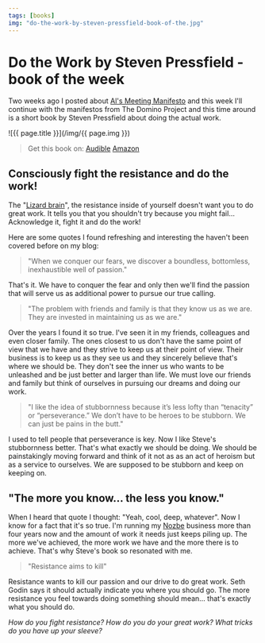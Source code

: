 ```yaml
---
tags: [books]
img: "do-the-work-by-steven-pressfield-book-of-the.jpg"
---
```


# Do the Work by Steven Pressfield - book of the week


Two weeks ago I posted about [Al's Meeting Manifesto](/the-modern-meeting-standard-book-of-the-week) and this week I'll continue with the manifestos from The Domino Project and this time around is a short book by Steven Pressfield about doing the actual work.

<!--More-->

![{{ page.title }}](/img/{{ page.img }})

> Get this book on: [Audible](https://www.audible.com/pd/B004XINMIC?tag=sliwinski-20) [Amazon](https://www.amazon.com/dp/1936891379?tag=sliwinski-20)

## Consciously fight the resistance and do the work!

The "[Lizard brain](/friday-readership-seth-godin-says-we-should-s)", the resistance inside of yourself doesn't want you to do great work. It tells you that you shouldn't try because you might fail… Acknowledge it, fight it and do the work!

Here are some quotes I found refreshing and interesting the haven't been covered before on my blog:

> "When we conquer our fears, we discover a boundless, bottomless, inexhaustible well of passion."

That's it. We have to conquer the fear and only then we'll find the passion that will serve us as additional power to pursue our true calling.

> "The problem with friends and family is that they know us as we are. They are invested in maintaining us as we are."

Over the years I found it so true. I've seen it in my friends, colleagues and even closer family. The ones closest to us don't have the same point of view that we have and they strive to keep us at their point of view. Their business is to keep us as they see us and they sincerely believe that's where we should be. They don't see the inner us who wants to be unleashed and be just better and larger than life. We must love our friends and family but think of ourselves in pursuing our dreams and doing our work.

> "I like the idea of stubbornness because it’s less lofty than “tenacity” or “perseverance.” We don’t have to be heroes to be stubborn. We can just be pains in the butt."

I used to tell people that perseverance is key. Now I like Steve's stubbornness better. That's what exactly we should be doing. We should be painstakingly moving forward and think of it not as as an act of heroism but as a service to ourselves. We are supposed to be stubborn and keep on keeping on.

## "The more you know… the less you know."

When I heard that quote I thought: "Yeah, cool, deep, whatever". Now I know for a fact that it's so true. I'm running my [Nozbe][n] business more than four years now and the amount of work it needs just keeps piling up. The more we've achieved, the more work we have and the more there is to achieve. That's why Steve's book so resonated with me.

> "Resistance aims to kill"

Resistance wants to kill our passion and our drive to do great work. Seth Godin says it should actually indicate you where you should go. The more resistance you feel towards doing something should mean… that's exactly what you should do.

_How do you fight resistance? How do you do your great work? What tricks do you have up your sleeve?_

  
  
  
 

  



[n]: https://michael.gratis/nozbe